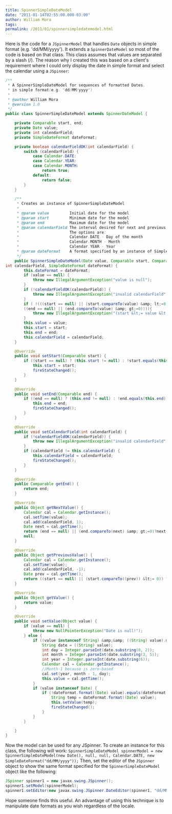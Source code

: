 ```yaml
--- 
title: SpinnerSimpleDateModel
date: "2011-01-14T02:55:00.000-03:00"
author: William Mora
tags: 
permalink: /2011/01/spinnersimpledatemodel.html
---
```


Here is the code for a `JSpinnerModel` that handles `Date` objects in simple format (e.g. 'dd/MM/yyyy'). It extends a `SpinnerDateModel` so most of the code is based on that class. This class assumes that values are separated by a slash (/). The reason why I created this was based on a client's requirement where I could only display the date in simple format and select the calendar using a `JSpinner`: 

```java
/**
 * A SpinnerSimpleDateModel for sequences of formatted Dates.
 * in simple format(e.g. "dd/MM/yyyy")
 *
 * @author William Mora
 * @version 1.0
 */
public class SpinnerSimpleDateModel extends SpinnerDateModel {

    private Comparable start, end;
    private Date value;
    private int calendarField;
    private SimpleDateFormat dateFormat;

    private boolean calendarFieldOK(int calendarField) {
        switch (calendarField) {
            case Calendar.DATE:
            case Calendar.YEAR:
            case Calendar.MONTH:
                return true;
            default:
                return false;
        }
    }

    /**
     * Creates an instance of SpinnerSimpleDateModel
     *
     * @param value         Initial date for the model
     * @param start         Minimum date for the model
     * @param end           Maximum date for the model
     * @param calendarField The interval desired for next and previous values.
     *                      The options are:
     *                      Calendar.DATE - Day of the month
     *                      Calendar.MONTH - Month
     *                      Calendar.YEAR - Year
     * @param dateFormat    A format specified by an instance of SimpleDateFormat
     */
    public SpinnerSimpleDateModel(Date value, Comparable start, Comparable end, 
int calendarField, SimpleDateFormat dateFormat) {
        this.dateFormat = dateFormat;
        if (value == null) {
            throw new IllegalArgumentException("value is null");
        }
        if (!calendarFieldOK(calendarField)) {
            throw new IllegalArgumentException("invalid calendarField");
        }
        if ( !(((start == null) || (start.compareTo(value) &amp; lt;=0))&amp;&amp;
        ((end == null) || (end.compareTo(value) &amp; gt;=0)))){
            throw new IllegalArgumentException("(start &lt;= value &lt;= end) is false");
        }
        this.value = value;
        this.start = start;
        this.end = end;
        this.calendarField = calendarField;
    }

    @Override
    public void setStart(Comparable start) {
        if ((start == null) ? (this.start != null) : !start.equals(this.start)) {
            this.start = start;
            fireStateChanged();
        }
    }

    @Override
    public void setEnd(Comparable end) {
        if ((end == null) ? (this.end != null) : !end.equals(this.end)) {
            this.end = end;
            fireStateChanged();
        }
    }

    @Override
    public void setCalendarField(int calendarField) {
        if (!calendarFieldOK(calendarField)) {
            throw new IllegalArgumentException("invalid calendarField");
        }
        if (calendarField != this.calendarField) {
            this.calendarField = calendarField;
            fireStateChanged();
        }
    }

    @Override
    public Comparable getEnd() {
        return end;
    }

    @Override
    public Object getNextValue() {
        Calendar cal = Calendar.getInstance();
        cal.setTime(value);
        cal.add(calendarField, 1);
        Date next = cal.getTime();
        return (end == null) || (end.compareTo(next) &amp; gt;=0)?next:
        null;
    }

    @Override
    public Object getPreviousValue() {
        Calendar cal = Calendar.getInstance();
        cal.setTime(value);
        cal.add(calendarField, -1);
        Date prev = cal.getTime();
        return ((start == null) || (start.compareTo((prev)) &lt;= 0)) ? prev : null;
    }

    @Override
    public Object getValue() {
        return value;
    }

    @Override
    public void setValue(Object value) {
        if (value == null) {
            throw new NullPointerException("Date is null!");
        } else {
            if ((value instanceof String) &amp;&amp; ((String) value).matches("[0-9]+[/][0-9]+[/][0-9]+")) {
                String date = ((String) value);
                int day = Integer.parseInt(date.substring(0, 2));
                int month = Integer.parseInt(date.substring(3, 5));
                int year = Integer.parseInt(date.substring(6));
                Calendar cal = Calendar.getInstance();
                //Month-1 because is zero-based
                cal.set(year, month - 1, day);
                this.value = cal.getTime();
            }
            if (value instanceof Date) {
                if (!dateFormat.format((Date) value).equals(dateFormat.format(this.value))) {
                    String temp = dateFormat.format((Date) value);
                    this.setValue(temp);
                    fireStateChanged();
                }
            }
        }

    }
}
```

Now the model can be used for any JSpinner. To create an instance for this class, the following will work:  `SpinnerSimpleDateModel spinnerModel = new SpinnerSimpleDateModel(new Date(), null, null, Calendar.DATE, new SimpleDateFormat("dd/MM/yyyy"));` Then, set the editor of the `JSpinner` object to show the same format specified for the `SpinnerSimpleDateModel` object like the following: 

```java
JSpinner spinner1 = new javax.swing.JSpinner();
spinner1.setModel(spinnerModel);
spinner1.setEditor(new javax.swing.JSpinner.DateEditor(spinner1, "dd/MM/yyyy"));
```

Hope someone finds this useful. An advantage of using this technique is to manipulate date formats as you wish regardless of the locale.